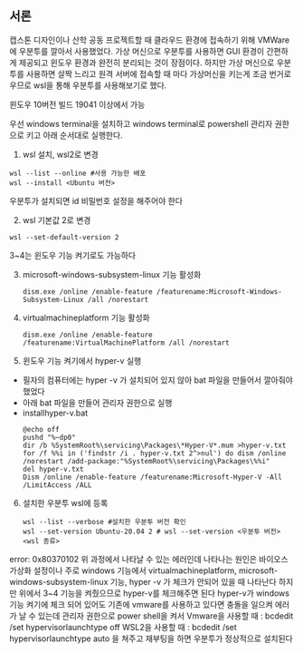## 서론

캡스톤 디자인이나 산학 공동 프로젝트할 때 클라우드 환경에 접속하기 위해 VMWare에 우분투를 깔아서 사용했었다.
가상 머신으로 우분투를 사용하면 GUI 환경이 간편하게 제공되고 윈도우 환경과 완전히 분리되는 것이 장점이다. 
하지만 가상 머신으로 우분투를 사용하면 살짝 느리고 원격 서버에 접속할 때 마다 가상머신을 키는게 조금 번거로우므로
wsl을 통해 우분투를 사용해보기로 했다.


윈도우 10버전 빌드 19041 이상에서 가능

우선 windows terminal을 설치하고 windows terminal로 
powershell 관리자 권한으로 키고 아래 순서대로 실행한다.

1. wsl 설치, wsl2로 변경

```
wsl --list --online #사용 가능한 배포
wsl --install <Ubuntu 버전>
```
우분투가 설치되면 id 비밀번호 설정을 해주어야 한다

2. wsl 기본값 2로 변경
```
wsl --set-default-version 2
```
3~4는 윈도우 기능 켜기로도 가능하다
    
3. microsoft-windows-subsystem-linux 기능 활성화 
   ```
   dism.exe /online /enable-feature /featurename:Microsoft-Windows-Subsystem-Linux /all /norestart
   ```

4. virtualmachineplatform 기능 활성화
   ```
   dism.exe /online /enable-feature /featurename:VirtualMachinePlatform /all /norestart
   ```

5. 윈도우 기능 켜기에서 hyper-v 실행
  - 필자의 컴퓨터에는 hyper -v 가 설치되어 있지 않아 bat 파일을 만들어서 깔아줘야 했었다
  - 아래 bat 파일을 만들어 관리자 권한으로 실행
  - installhyper-v.bat
    ```
    @echo off
    pushd "%~dp0"
    dir /b %SystemRoot%\servicing\Packages\*Hyper-V*.mum >hyper-v.txt
    for /f %%i in ('findstr /i . hyper-v.txt 2^>nul') do dism /online /norestart /add-package:"%SystemRoot%\servicing\Packages\%%i"
    del hyper-v.txt
    Dism /online /enable-feature /featurename:Microsoft-Hyper-V -All /LimitAccess /ALL
    ```

6. 설치한 우분투 wsl에 등록
   ```
   wsl --list --verbose #설치한 우분투 버전 확인
   wsl --set-version Ubuntu-20.04 2 # wsl --set-version <우분투 버전> <wsl 종류>
   ```

error: 0x80370102 위 과정에서 나타날 수 있는 에러인데 나타나는 원인은 바이오스 가상화 설정이나 주로
windows 기능에서 virtualmachineplatform, microsoft-windows-subsystem-linux 기능, hyper -v 가 체크가 안되어 있을 때 나타난다
하지만 위에서 3~4 기능을 켜줬으므로 hyper-v를 체크해주면 된다
hyper-v가 windows 기능 켜기에 체크 되어 있어도 기존에 vmware를 사용하고 있다면 충돌을 일으켜 에러가 날 수 있는데
관리자 권한으로 power shell을 켜서 
Vmware을 사용할 때 : bcdedit /set hypervisorlaunchtype off
WSL2을 사용할 때 : bcdedit /set hypervisorlaunchtype auto
을 쳐주고 재부팅을 하면 우분투가 정상적으로 설치된다
